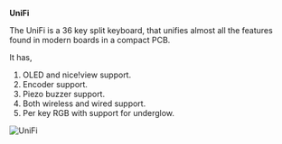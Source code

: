 **UniFi**

The UniFi is a 36 key split keyboard, that unifies almost all the features found in modern boards in a compact PCB.

It has,
1. OLED and nice!view support.
2. Encoder support.
3. Piezo buzzer support.
4. Both wireless and wired support.
5. Per key RGB with support for underglow.


![UniFi](https://github.com/Nisha51/UniFi/assets/83477323/3043bae2-d8fb-438c-879a-44f62d1c7e6d)
